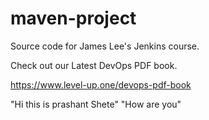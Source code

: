 # maven-project
Source code for James Lee's Jenkins course.

Check out our Latest DevOps PDF book.

https://www.level-up.one/devops-pdf-book

"Hi this is prashant Shete"
"How are you"
